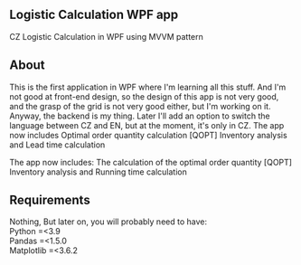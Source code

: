## Logistic Calculation WPF app
CZ Logistic Calculation in WPF using MVVM pattern
## About 
This is the first application in WPF where I'm learning all this stuff. And I'm not good at front-end design, so the design of this app is not very good, 
and the grasp of the grid is not very good either, but I'm working on it. 
Anyway, the backend is my thing. Later I'll add an option to switch the language between CZ and EN, but at the moment, it's only in CZ.
The app now includes Optimal order quantity calculation [QOPT] Inventory analysis and Lead time calculation<br />

The app now includes: The calculation of the optimal order quantity [QOPT] Inventory analysis and Running time calculation
## Requirements
Nothing, But later on, you will probably need to have:<br />
Python =<3.9<br />
Pandas =<1.5.0<br />
Matplotlib =<3.6.2<br />
